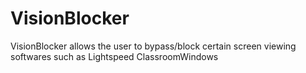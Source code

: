 # VisionBlocker
VisionBlocker allows the user to bypass/block certain screen viewing softwares such as Lightspeed ClassroomWindows
